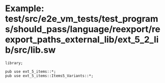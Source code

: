 # Example: test/src/e2e_vm_tests/test_programs/should_pass/language/reexport/reexport_paths_external_lib/ext_5_2_lib/src/lib.sw

```sway
library;

pub use ext_5_items::*;
pub use ext_5_items::Items5_Variants::*;

```
